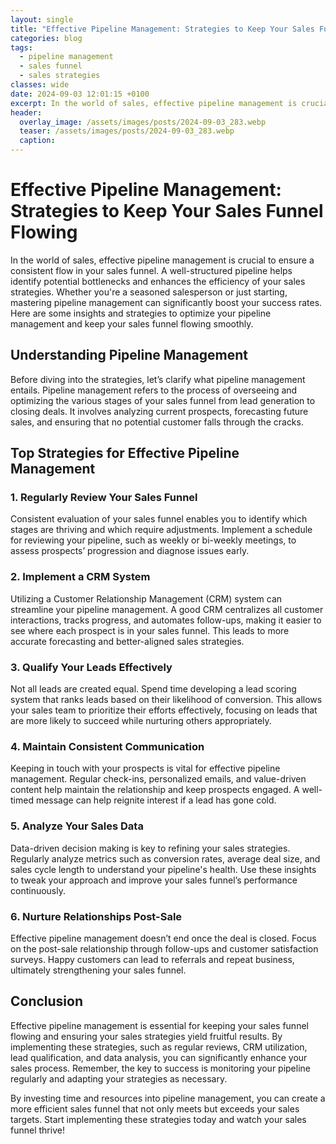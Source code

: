 ```yaml
---
layout: single
title: "Effective Pipeline Management: Strategies to Keep Your Sales Funnel Flowing"
categories: blog
tags:
  - pipeline management
  - sales funnel
  - sales strategies
classes: wide
date: 2024-09-03 12:01:15 +0100
excerpt: In the world of sales, effective pipeline management is crucial to ensure a consistent flow in your sales funnel. A well-structured pipeline helps identify...
header:
  overlay_image: /assets/images/posts/2024-09-03_283.webp
  teaser: /assets/images/posts/2024-09-03_283.webp
  caption: 
---
```

  
# Effective Pipeline Management: Strategies to Keep Your Sales Funnel Flowing

In the world of sales, effective pipeline management is crucial to ensure a consistent flow in your sales funnel. A well-structured pipeline helps identify potential bottlenecks and enhances the efficiency of your sales strategies. Whether you're a seasoned salesperson or just starting, mastering pipeline management can significantly boost your success rates. Here are some insights and strategies to optimize your pipeline management and keep your sales funnel flowing smoothly.

## Understanding Pipeline Management

Before diving into the strategies, let’s clarify what pipeline management entails. Pipeline management refers to the process of overseeing and optimizing the various stages of your sales funnel from lead generation to closing deals. It involves analyzing current prospects, forecasting future sales, and ensuring that no potential customer falls through the cracks.

## Top Strategies for Effective Pipeline Management

### 1. **Regularly Review Your Sales Funnel**

Consistent evaluation of your sales funnel enables you to identify which stages are thriving and which require adjustments. Implement a schedule for reviewing your pipeline, such as weekly or bi-weekly meetings, to assess prospects’ progression and diagnose issues early.

### 2. **Implement a CRM System**

Utilizing a Customer Relationship Management (CRM) system can streamline your pipeline management. A good CRM centralizes all customer interactions, tracks progress, and automates follow-ups, making it easier to see where each prospect is in your sales funnel. This leads to more accurate forecasting and better-aligned sales strategies.

### 3. **Qualify Your Leads Effectively**

Not all leads are created equal. Spend time developing a lead scoring system that ranks leads based on their likelihood of conversion. This allows your sales team to prioritize their efforts effectively, focusing on leads that are more likely to succeed while nurturing others appropriately.

### 4. **Maintain Consistent Communication**

Keeping in touch with your prospects is vital for effective pipeline management. Regular check-ins, personalized emails, and value-driven content help maintain the relationship and keep prospects engaged. A well-timed message can help reignite interest if a lead has gone cold.

### 5. **Analyze Your Sales Data**

Data-driven decision making is key to refining your sales strategies. Regularly analyze metrics such as conversion rates, average deal size, and sales cycle length to understand your pipeline's health. Use these insights to tweak your approach and improve your sales funnel’s performance continuously.

### 6. **Nurture Relationships Post-Sale**

Effective pipeline management doesn’t end once the deal is closed. Focus on the post-sale relationship through follow-ups and customer satisfaction surveys. Happy customers can lead to referrals and repeat business, ultimately strengthening your sales funnel.

## Conclusion

Effective pipeline management is essential for keeping your sales funnel flowing and ensuring your sales strategies yield fruitful results. By implementing these strategies, such as regular reviews, CRM utilization, lead qualification, and data analysis, you can significantly enhance your sales process. Remember, the key to success is monitoring your pipeline regularly and adapting your strategies as necessary.

By investing time and resources into pipeline management, you can create a more efficient sales funnel that not only meets but exceeds your sales targets. Start implementing these strategies today and watch your sales funnel thrive!